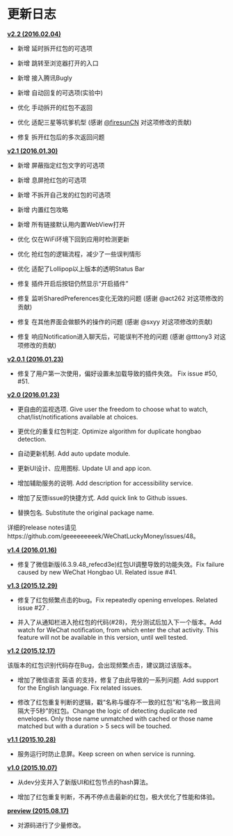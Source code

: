 # 更新日志

**[v2.2 (2016.02.04)](https://github.com/geeeeeeeeek/WeChatLuckyMoney/releases/tag/v2.2)**

- 新增 延时拆开红包的可选项


- 新增 跳转至浏览器打开的入口
- 新增 接入腾讯Bugly
- 新增 自动回复的可选项(实验中)


- 优化 手动拆开的红包不返回


- 优化 适配三星等坑爹机型 (感谢 [@firesunCN](https://github.com/firesunCN) 对这项修改的贡献)


- 修复 拆开红包后的多次返回问题



**[v2.1 (2016.01.30)](https://github.com/geeeeeeeeek/WeChatLuckyMoney/releases/tag/v2.1.1)**

- 新增 屏蔽指定红包文字的可选项


- 新增 息屏抢红包的可选项


- 新增 不拆开自己发的红包的可选项


- 新增 内置红包攻略


- 新增 所有链接默认用内置WebView打开
- 优化 仅在WiFi环境下回到应用时检测更新
- 优化 抢红包的逻辑流程，减少了一些误判情形
- 优化 适配了Lollipop以上版本的透明Status Bar
- 修复 插件开启后按钮仍然显示“开启插件”
- 修复 监听SharedPreferences变化无效的问题 (感谢 @act262 对这项修改的贡献)
- 修复 在其他界面会做额外的操作的问题 (感谢 @sxyy 对这项修改的贡献)
- 修复 响应Notification进入聊天后，可能误判不抢的问题 (感谢 @tttony3 对这项修改的贡献)



**[v2.0.1 (2016.01.23)](https://github.com/geeeeeeeeek/WeChatLuckyMoney/releases/tag/v2.0.1)**

- 修复了用户第一次使用，偏好设置未加载导致的插件失效。 Fix issue #50, #51.



**[v2.0 (2016.01.23)](https://github.com/geeeeeeeeek/WeChatLuckyMoney/releases/tag/v2.0)** 

- 更自由的监视选项. Give user the freedom to choose what to watch, chat/list/notifications available at choices.


- 更优化的重复红包判定. Optimize algorithm for duplicate hongbao detection.


- 自动更新机制. Add auto update module.


- 更新UI设计、应用图标. Update UI and app icon.


- 增加辅助服务的说明. Add description for accessibility service.


- 增加了反馈issue的快捷方式. Add quick link to Github issues.


- 替换包名. Substitute the original package name.

详细的release notes请见https://github.com/geeeeeeeeek/WeChatLuckyMoney/issues/48。



**[v1.4 (2016.01.16)](https://github.com/geeeeeeeeek/WeChatLuckyMoney/releases/tag/v1.4)** 

- 修复了微信新版(6.3.9.48_refecd3e)红包UI调整导致的功能失效。Fix failure caused by new WeChat Hongbao UI. Related issue #41.



**[v1.3 (2015.12.29)](https://github.com/geeeeeeeeek/WeChatLuckyMoney/releases/tag/v1.3)** 

- 修复了红包频繁点击的bug。Fix repeatedly opening envelopes. Related issue #27 .


- 并入了从通知栏进入抢红包的代码(#28)，充分测试后加入下一个版本。Add watch for WeChat notification, from which enter the chat activity. This feature will not be available in this version, until well tested.



**[v1.2 (2015.12.17)](https://github.com/geeeeeeeeek/WeChatLuckyMoney/releases/tag/v1.2)** 

该版本的红包识别代码存在Bug，会出现频繁点击，建议跳过该版本。

- 增加了微信语言 英语 的支持，修复了由此导致的一系列问题. Add support for the English language. Fix related issues.


- 修改了红包重复判断的逻辑，戳“名称与缓存不一致的红包”和“名称一致且间隔大于5秒”的红包。Change the logic of detecting duplicate red envelopes. Only those name unmatched with cached or those name matched but with a duration > 5 secs will be touched.



**[v1.1 (2015.10.28)](https://github.com/geeeeeeeeek/WeChatLuckyMoney/releases/tag/v1.1)**

- 服务运行时防止息屏。Keep screen on when service is running.



**[v1.0 (2015.10.07)](https://github.com/geeeeeeeeek/WeChatLuckyMoney/releases/tag/v1.0)**

- 从dev分支并入了新版UI和红包节点的hash算法。


- 增加了红包重复判断，不再不停点击最新的红包，极大优化了性能和体验。



**[preview (2015.08.17)](https://github.com/geeeeeeeeek/WeChatLuckyMoney/releases/tag/v1-beta1)**

- 对源码进行了少量修改。